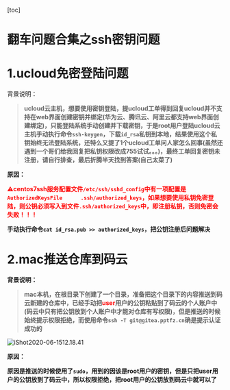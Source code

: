 [toc]

# 翻车问题合集之ssh密钥问题

# 1.ucloud免密登陆问题

背景说明：

> **ucloud云主机，想要使用密钥登陆，提ucloud工单得到回复ucloud并不支持在web界面创建密钥并绑定(华为云、腾讯云、阿里云都支持web界面创建绑定)，只能登陆系统手动创建并下载密钥，于是root用户登陆ucloud云主机手动执行命令`ssh-keygen`，下载`id_rsa`私钥到本地，结果使用这个私钥始终无法登陆系统，还特么又提了1个ucloud工单问人家怎么回事(虽然还遇到一个哥们给我回复把私钥权限改成755试试。。。)，最终工单回复密钥未注册，请自行排查，最后折腾半天找到答案(自己太菜了)**



**原因：**

**<span style=color:red>⚠️centos7ssh服务配置文件`/etc/ssh/sshd_config`中有一项配置是`AuthorizedKeysFile      .ssh/authorized_keys`，如果想要使用私钥免密登陆，则公钥必须写入到文件`.ssh/authorized_keys`中，即注册私钥，否则免密会失败！！！</span>**



**手动执行命令`cat id_rsa.pub >> authorized_keys`，把公钥注册后问题解决**



# 2.mac推送仓库到码云

**背景说明：**

> **mac本机，在根目录下创建了一个目录，准备把这个目录下的内容推送到码云新建的仓库中，已经手动把<span style=color:red>user</span>用户的公钥粘贴到了码云的个人账户中(码云中只有把公钥放到个人账户中才能对仓库有写权限)，但是推送的时候始终提示权限拒绝，而使用命令`ssh -T git@gitea.pptfz.cn`确是提示认证成功的**



![iShot2020-06-1512.18.41](https://gitea.pptfz.cn/pptfz/picgo-images/raw/branch/master/img/iShot2020-06-1512.18.41.png)

**原因：**

**原因是推送的时候使用了`sudo`，用到的因该是root用户的密钥，但是只把user用户的公钥放到了码云中，所以权限拒绝，把root用户的公钥放到码云中就可以了**


